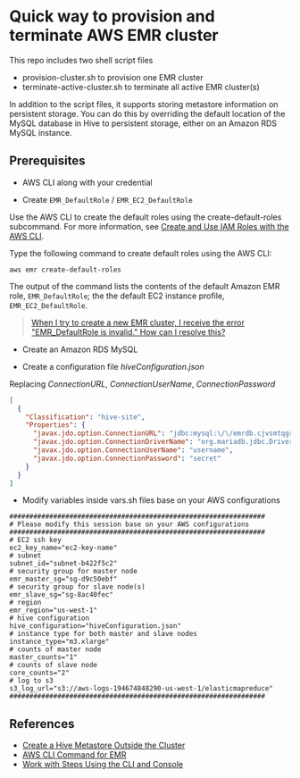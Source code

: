 # Quick way to provision and terminate AWS EMR cluster

This repo includes two shell script files

* provision-cluster.sh to provision one EMR cluster
* terminate-active-cluster.sh to terminate all active EMR cluster(s)

In addition to the script files, it supports storing metastore information on persistent storage. You can do this by overriding the default location of the MySQL database in Hive to persistent storage, either on an Amazon RDS MySQL instance.

## Prerequisites

* AWS CLI along with your credential

* Create ```EMR_DefaultRole``` / ```EMR_EC2_DefaultRole```

Use the AWS CLI to create the default roles using the create-default-roles subcommand. For more information, see [Create and Use IAM Roles with the AWS CLI](http://docs.aws.amazon.com/emr/latest/ManagementGuide/emr-iam-roles-creatingroles.html#emr-iam-roles-createdefaultwithcli).

Type the following command to create default roles using the AWS CLI:

```aws emr create-default-roles ```


The output of the command lists the contents of the default Amazon EMR role, ```EMR_DefaultRole```; the the default EC2 instance profile, ```EMR_EC2_DefaultRole```.

> [When I try to create a new EMR cluster, I receive the error "EMR_DefaultRole is invalid." How can I resolve this?](https://aws.amazon.com/premiumsupport/knowledge-center/emr-default-role-invalid/)

* Create an Amazon RDS MySQL

* Create a configuration file *hiveConfiguration.json*

Replacing *ConnectionURL*, *ConnectionUserName*, *ConnectionPassword*

```json
[
  {
    "Classification": "hive-site",
    "Properties": {
      "javax.jdo.option.ConnectionURL": "jdbc:mysql:\/\/emrdb.cjvsmtqgrrcb.ap-northeast-1.rds.amazonaws.com:3306\/hive?createDatabaseIfNotExist=true",
      "javax.jdo.option.ConnectionDriverName": "org.mariadb.jdbc.Driver",
      "javax.jdo.option.ConnectionUserName": "username",
      "javax.jdo.option.ConnectionPassword": "secret"
    }
  }
]
```

* Modify variables inside vars.sh files base on your AWS configurations

```shell
################################################################
# Please modify this session base on your AWS configurations
################################################################
# EC2 ssh key
ec2_key_name="ec2-key-name"
# subnet
subnet_id="subnet-b422f5c2"
# security group for master node
emr_master_sg="sg-d9c50ebf"
# security group for slave node(s)
emr_slave_sg="sg-8ac40fec"
# region
emr_region="us-west-1"
# hive configuration
hive_configuration="hiveConfiguration.json"
# instance type for both master and slave nodes
instance_type="m3.xlarge"
# counts of master node
master_counts="1"
# counts of slave node
core_counts="2"
# log to s3
s3_log_url="s3://aws-logs-194674848290-us-west-1/elasticmapreduce"
################################################################
```

## References

* [Create a Hive Metastore Outside the Cluster](http://docs.aws.amazon.com/emr/latest/ReleaseGuide/emr-dev-create-metastore-outside.html)
* [AWS CLI Command for EMR](http://docs.aws.amazon.com/cli/latest/reference/emr/index.html)
* [Work with Steps Using the CLI and Console](http://docs.aws.amazon.com/emr/latest/ManagementGuide/emr-work-with-steps.html)
